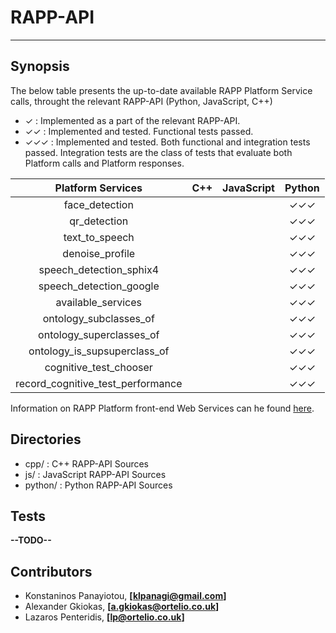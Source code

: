 # RAPP-API
--------------------

## Synopsis

The below table presents the up-to-date available RAPP Platform Service calls, throught the relevant RAPP-API (Python, JavaScript, C++)


- ✓   : Implemented as a part of the relevant RAPP-API.
- ✓✓  : Implemented and tested. Functional tests passed.
- ✓✓✓ : Implemented and tested. Both functional and integration tests passed. Integration tests are the class of tests that evaluate both Platform calls and Platform responses.



| Platform Services                 | C++      | JavaScript   | Python   |
| :-------------------------------: | :---:    | :----------: | :---:    |
| face_detection                    |          |              | ✓✓✓      |
| qr_detection                      |          |              | ✓✓✓      |
| text_to_speech                    |          |              | ✓✓✓      |
| denoise_profile                   |          |              | ✓✓✓      |
| speech_detection_sphix4           |          |              | ✓✓✓      |
| speech_detection_google           |          |              | ✓✓✓      |
| available_services                |          |              | ✓✓✓      |
| ontology_subclasses_of            |          |              | ✓✓✓      |
| ontology_superclasses_of          |          |              | ✓✓✓      |
| ontology_is_supsuperclass_of      |          |              | ✓✓✓      |
| cognitive_test_chooser            |          |              | ✓✓✓      |
| record_cognitive_test_performance |          |              | ✓✓✓      |



Information on RAPP Platform front-end Web Services can he found [here](https://github.com/rapp-project/rapp-platform/tree/master/hop_services/services).

## Directories

- cpp/    : C++ RAPP-API Sources
- js/     : JavaScript RAPP-API Sources
- python/ : Python RAPP-API Sources


## Tests

**--TODO--**

## Contributors

- Konstaninos Panayiotou, **[klpanagi@gmail.com]**
- Alexander Gkiokas, **[a.gkiokas@ortelio.co.uk]**
- Lazaros Penteridis, **[lp@ortelio.co.uk]**
